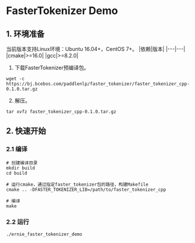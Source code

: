 # FasterTokenizer Demo

## 1. 环境准备

当前版本支持Linux环境：Ubuntu 16.04+，CentOS 7+。
|依赖|版本|
|---|---|
|cmake|>=16.0|
|gcc|>=8.2.0|

1. 下载FasterTokenizer预编译包。

```shell
wget -c https://bj.bcebos.com/paddlenlp/faster_tokenizer/faster_tokenizer_cpp-0.1.0.tar.gz
```

2. 解压。

```shell
tar xvfz faster_tokenizer_cpp-0.1.0.tar.gz
```

## 2. 快速开始

### 2.1 编译

```shell
# 创建编译目录
mkdir build
cd build

# 运行cmake，通过指定faster_tokenizer包的路径，构建Makefile
cmake .. -DFASTER_TOKENIZER_LIB=/path/to/faster_tokenizer_cpp

# 编译
make
```

### 2.2 运行

```shell
./ernie_faster_tokenizer_demo
```
